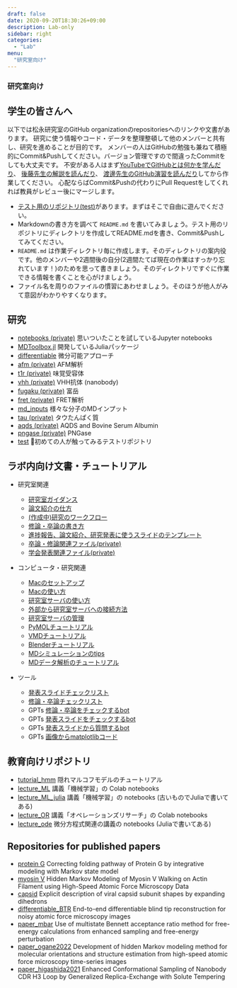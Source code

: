 ```yaml
---
draft: false
date: 2020-09-20T18:30:26+09:00
description: Lab-only
sidebar: right
categories:
  - "Lab"
menu:
  "研究室向け"
---
```


### 研究室向け

## 学生の皆さんへ

以下では松永研究室のGitHub organizationのrepositoriesへのリンクや文書があります。
研究に使う情報やコード・データを整理整頓して他のメンバーと共有し、研究を進めることが目的です。
メンバーの人はGitHubの勉強も兼ねて積極的にCommit&Pushしてください。バージョン管理ですので間違ったCommitをしても大丈夫です。
不安がある人はまず[YouTubeでGitHubとは何かを学んだり](https://www.youtube.com/results?search_query=GitHub+初心者)、
[後藤先生の解説を読んだり](https://www.aise.ics.saitama-u.ac.jp/~gotoh/IntroGitHub.html)、
[渡邊先生のGitHub演習を読んだり](https://kaityo256.github.io/github/)してから作業してください。
心配ならばCommit&Pushの代わりにPull Requestをしてくれれば教員がレビュー後にマージします。

- [テスト用のリポジトリ(test)](https://github.com/matsunagalab/test)があります。まずはそこで自由に遊んでください。
- Markdownの書き方を調べて `README.md` を書いてみましょう。テスト用のリポジトリにディレクトリを作成してREADME.mdを書き、Commit&Pushしてみてください。
- `README.md` は作業ディレクトリ毎に作成します。そのディレクトリの案内役です。他のメンバーや2週間後の自分(2週間たてば現在の作業はすっかり忘れています！)のためを思って書きましょう。そのディレクトリですぐに作業できる情報を書くことを心がけましょう。
- ファイル名を周りのファイルの慣習にあわせましょう。そのほうが他人がみて意図がわかりやすくなります。

## 研究

- [notebooks (private)](https://github.com/matsunagalab/notebooks) 思いついたことを試しているJupyter notebooks
- [MDToolbox.jl](https://github.com/matsunagalab/MDToolbox.jl) 開発しているJuliaパッケージ
- [differentiable](https://github.com/matsunagalab/differentiable) 微分可能アプローチ
- [afm (private)](https://github.com/matsunagalab/afm) AFM解析
- [t1r (private)](https://github.com/matsunagalab/t1r) 味覚受容体
- [vhh (private)](https://github.com/matsunagalab/vhh) VHH抗体 (nanobody)
- [fugaku (private)](https://github.com/matsunagalab/fugaku) 富岳
- [fret (private)](https://github.com/matsunagalab/fret) FRET解析
- [md_inputs](https://github.com/matsunagalab/md_inputs) 様々な分子のMDインプット
- [tau (private)](https://github.com/matsunagalab/tau) タウたんぱく質
- [aqds (private)](https://github.com/matsunagalab/aqds) AQDS and Bovine Serum Albumin
- [pngase (private)](https://github.com/matsunagalab/pngase) PNGase
- [test](https://github.com/matsunagalab/test) 🔰初めての人が触ってみるテストリポジトリ

## ラボ内向け文書・チュートリアル

- 研究室関連
  - [研究室ガイダンス](https://www.bio.ics.saitama-u.ac.jp/howto/ガイダンス.html)
  - [論文紹介の仕方](https://www.bio.ics.saitama-u.ac.jp/howto/論文紹介の仕方.html)
  - [(作成中)研究のワークフロー](https://www.bio.ics.saitama-u.ac.jp/howto/研究のワークフロー.html)
  - [修論・卒論の書き方](https://www.bio.ics.saitama-u.ac.jp/howto/修論・卒論の書き方.html)
  - [進捗報告、論文紹介、研究発表に使うスライドのテンプレート](https://github.com/matsunagalab/slide)
  - [卒論・修論関連ファイル(private)](https://github.com/matsunagalab/thesis)
  - [学会発表関連ファイル(private)](https://github.com/matsunagalab/conference)

- コンピュータ・研究関連
  - [Macのセットアップ](https://www.bio.ics.saitama-u.ac.jp/howto/Macのセットアップ.html)
  - [Macの使い方](https://www.bio.ics.saitama-u.ac.jp/howto/Macの使い方.html)
  - [研究室サーバの使い方](https://www.bio.ics.saitama-u.ac.jp/howto/研究室サーバの使い方.html)
  - [外部から研究室サーバへの接続方法](https://www.bio.ics.saitama-u.ac.jp/howto/外部から研究室サーバへの接続方法.html)
  - [研究室サーバの管理](https://www.bio.ics.saitama-u.ac.jp/howto/研究室サーバの管理.html)
  - [PyMOLチュートリアル](https://www.bio.ics.saitama-u.ac.jp/tutorial_viz/pymol.html)
  - [VMDチュートリアル](https://www.bio.ics.saitama-u.ac.jp/tutorial_viz/vmd.html)
  - [Blenderチュートリアル](https://www.bio.ics.saitama-u.ac.jp/tutorial_viz/blender.html)
  - [MDシミュレーションのtips](https://www.bio.ics.saitama-u.ac.jp/howto/MDシミュレーションのtips.html)
  - [MDデータ解析のチュートリアル](https://github.com/matsunagalab/tutorial_analyzingMDdata)
 
- ツール
  - [発表スライドチェックリスト](https://forms.office.com/Pages/ResponsePage.aspx?id=aa8jBSUEjUqYJ-5yksXYIVUrvuwyQf1Pp3AyaIcq4J9UMkkyUUk0MkZVRERSRThQVUpRV1BPM0VJMSQlQCN0PWcu)
  - [修論・卒論チェックリスト](https://forms.office.com/Pages/ResponsePage.aspx?id=aa8jBSUEjUqYJ-5yksXYIVUrvuwyQf1Pp3AyaIcq4J9UNkU4T1RNQlFYTERMVTMyOFNVSDRRQTZXQiQlQCN0PWcu)
  - GPTs [修論・卒論をチェックするbot](https://chatgpt.com/g/g-o6tmVEUZK-xiu-lun-zu-lun-wotietukusurubot)
  - GPTs [発表スライドをチェックするbot](https://chatgpt.com/g/g-anaTsfi19-fa-biao-suraitowotietukusurubot)
  - GPTs [発表スライドから質問するbot](https://chatgpt.com/g/g-ajvKmcCyp-fa-biao-suraitokarazhi-wen-surubot)
  - GPTs [画像からmatplotlibコード](https://chatgpt.com/g/g-Qnv6cvunS-hua-xiang-karamatplotlibkoto)

## 教育向けリポジトリ

- [tutorial_hmm](https://github.com/matsunagalab/tutorial_hmm) 隠れマルコフモデルのチュートリアル
- [lecture_ML](https://github.com/matsunagalab/lecture_ML) 講義「機械学習」の Colab notebooks
- [lecture_ML_julia](https://github.com/matsunagalab/lecture_ML_julia) 講義「機械学習」の notebooks (古いものでJuliaで書いてある)
- [lecture_OR](https://github.com/matsunagalab/lecture_OR) 講義「オペレーションズリサーチ」の Colab notebooks
- [lecture_ode](https://github.com/matsunagalab/lecture_ode) 微分方程式関連の講義の notebooks (Juliaで書いてある)

## Repositories for published papers

- [protein G](https://github.com/matsunagalab/proteing) Correcting folding pathway of Protein G by integrative modeling with Markov state model
- [myosin V](https://github.com/matsunagalab/myosinV) Hidden Markov Modeling of Myosin V Walking on Actin Filament using High-Speed Atomic Force Microscopy Data
- [capsid](https://github.com/matsunagalab/capsid) Explicit description of viral capsid subunit shapes by expanding dihedrons
- [differentiable_BTR](https://github.com/matsunagalab/differentiable_BTR) End-to-end differentiable blind tip reconstruction for noisy atomic force microscopy images
- [paper_mbar](https://github.com/matsunagalab/paper_mbar) Use of multistate Bennett acceptance ratio method for free-energy calculations from enhanced sampling and free-energy perturbation
- [paper_ogane2022](https://github.com/matsunagalab/paper_ogane2022) Development of hidden Markov modeling method for molecular orientations and structure estimation from high-speed atomic force microscopy time-series images
- [paper_higashida2021](https://github.com/matsunagalab/paper_higashida2021) Enhanced Conformational Sampling of Nanobody CDR H3 Loop by Generalized Replica-Exchange with Solute Tempering

